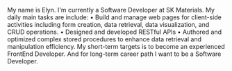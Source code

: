 My name is Elyn.
I'm currently a Software Developer at SK Materials.
My daily main tasks are include: 
•	Build and manage web pages for client-side activities including form creation, data retrieval, data visualization, and CRUD operations.
•	Designed and developed RESTful APIs
•	Authored and optimized complex stored procedures to enhance data retrieval and manipulation efficiency.
My short-term targets is to become an experienced FrontEnd Developer.
And for long-term career path I want to be a Software Developer.
